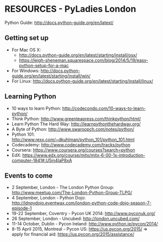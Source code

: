 RESOURCES - PyLadies London
===========================

Python Guide: http://docs.python-guide.org/en/latest/

Getting set up
--------------
* For Mac OS X:
    - http://docs.python-guide.org/en/latest/starting/install/osx/
    - https://leigh-sheneman.squarespace.com/blog/2014/5/19/easy-python-setup-for-a-mac
* For Windows: http://docs.python-guide.org/en/latest/starting/install/win/
* For Linux: http://docs.python-guide.org/en/latest/starting/install/linux/

Learning Python
---------------
* 10 ways to learn Python: http://codecondo.com/10-ways-to-learn-python/
* Think Python: http://www.greenteapress.com/thinkpython/html/
* Learn Python The Hard Way: http://learnpythonthehardway.org/
* A Byte of Python: http://www.swaroopch.com/notes/python/
* Python 101: http://www.rexx.com/~dkuhlman/python_101/python_101.html 
* Codecademy: http://www.codecademy.com/tracks/python
* Coursera: https://www.coursera.org/courses?search=python
* EdX: https://www.edx.org/course/mitx/mitx-6-00-1x-introduction-computer-1841#.U5in4IaP8xA

Events to come
--------------
* 2 September, London - The London Python Group: http://www.meetup.com/The-London-Python-Group-TLPG/
* 4 September, London - Python Dojo: http://ldnpydojo.eventwax.com/london-python-code-dojo-season-7-episode-1
* 19-22 September, Coventry - Pycon UK 2014: http://www.pyconuk.org/
* 26 September, London - Uncubed: http://london.uncubed.com/
* 11-14 October, Dublin - Pycon Ireland: http://www.python.ie/pycon/2014/
* 8-15 April 2015, Montreal - Pycon US: https://us.pycon.org/2015/
=> apply for financial aid: https://us.pycon.org/2015/assistance/
